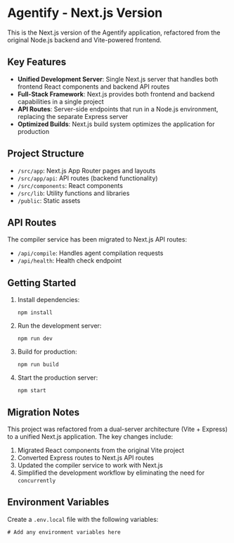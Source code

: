 # Agentify - Next.js Version

This is the Next.js version of the Agentify application, refactored from the original Node.js backend and Vite-powered frontend.

## Key Features

- **Unified Development Server**: Single Next.js server that handles both frontend React components and backend API routes
- **Full-Stack Framework**: Next.js provides both frontend and backend capabilities in a single project
- **API Routes**: Server-side endpoints that run in a Node.js environment, replacing the separate Express server
- **Optimized Builds**: Next.js build system optimizes the application for production

## Project Structure

- `/src/app`: Next.js App Router pages and layouts
- `/src/app/api`: API routes (backend functionality)
- `/src/components`: React components
- `/src/lib`: Utility functions and libraries
- `/public`: Static assets

## API Routes

The compiler service has been migrated to Next.js API routes:

- `/api/compile`: Handles agent compilation requests
- `/api/health`: Health check endpoint

## Getting Started

1. Install dependencies:
   ```
   npm install
   ```

2. Run the development server:
   ```
   npm run dev
   ```

3. Build for production:
   ```
   npm run build
   ```

4. Start the production server:
   ```
   npm start
   ```

## Migration Notes

This project was refactored from a dual-server architecture (Vite + Express) to a unified Next.js application. The key changes include:

1. Migrated React components from the original Vite project
2. Converted Express routes to Next.js API routes
3. Updated the compiler service to work with Next.js
4. Simplified the development workflow by eliminating the need for `concurrently`

## Environment Variables

Create a `.env.local` file with the following variables:

```
# Add any environment variables here
```